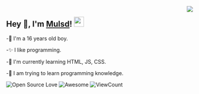 <img align="right" src="https://github-readme-stats.vercel.app/api?username=Mulsd&show_icons=true&hide_border=true&icon_color=586069&title_color=FFA500">

<h2>  Hey 👋, I'm <a href="https://Mulsd.xyz" target="_blank">Mulsd</a>! <img src="https://user-images.githubusercontent.com/5679180/79618120-0daffb80-80be-11ea-819e-d2b0fa904d07.gif" width="27px"></h2>
<p>-🎉 I'm a 16 years old boy.</p>
<p>-✨ I like programming.</p>
<p>-📄 I'm currently learning HTML, JS, CSS.</p>
<p>-🌱 I am trying to learn programming knowledge.</p>

![Open Source Love](https://badges.frapsoft.com/os/v2/open-source.svg?v=103)
![Awesome](https://cdn.rawgit.com/sindresorhus/awesome/d7305f38d29fed78fa85652e3a63e154dd8e8829/media/badge.svg)
![ViewCount](https://views.whatilearened.today/views/github/Mulsd/Mulsd.svg?cache=remove)

<!--### Hi there 👋
-->

<!--
**Mulsd/Mulsd** is a ✨ _special_ ✨ repository because its `README.md` (this file) appears on your GitHub profile.

Here are some ideas to get you started:

- 🔭 I’m currently working on ...
- 🌱 I’m currently learning ...
- 👯 I’m looking to collaborate on ...
- 🤔 I’m looking for help with ...
- 💬 Ask me about ...
- 📫 How to reach me: ...
- 😄 Pronouns: ...
- ⚡ Fun fact: ...
-->
